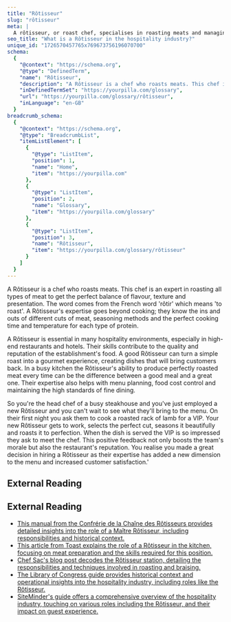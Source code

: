 ```yaml
---
title: "Rôtisseur"
slug: "rôtisseur"
meta: |
  A rôtisseur, or roast chef, specialises in roasting meats and managing the rotisserie in restaurants. They ensure meats are cooked to perfection, enhancing guest satisfaction.
seo_title: "What is a Rôtisseur in the hospitality industry?"
unique_id: "1726570457765x769673756196070700"
schema:
  {
    "@context": "https://schema.org",
    "@type": "DefinedTerm",
    "name": "Rôtisseur",
    "description": "A Rôtisseur is a chef who roasts meats. This chef is an expert in roasting all types of meat to achieve the perfect balance of flavour, texture and presentation. The term originates from the French word 'rôtir', meaning 'to roast', and encompasses knowledge of different cuts, seasoning methods, and precise cooking times and temperatures.",
    "inDefinedTermSet": "https://yourpilla.com/glossary",
    "url": "https://yourpilla.com/glossary/rôtisseur",
    "inLanguage": "en-GB"
  }
breadcrumb_schema:
  {
    "@context": "https://schema.org",
    "@type": "BreadcrumbList",
    "itemListElement": [
      {
        "@type": "ListItem",
        "position": 1,
        "name": "Home",
        "item": "https://yourpilla.com"
      },
      {
        "@type": "ListItem",
        "position": 2,
        "name": "Glossary",
        "item": "https://yourpilla.com/glossary"
      },
      {
        "@type": "ListItem",
        "position": 3,
        "name": "Rôtisseur",
        "item": "https://yourpilla.com/glossary/rôtisseur"
      }
    ]
  }
---
```


A Rôtisseur is a chef who roasts meats. This chef is an expert in roasting all types of meat to get the perfect balance of flavour, texture and presentation. The word comes from the French word 'rôtir' which means 'to roast'. A Rôtisseur's expertise goes beyond cooking; they know the ins and outs of different cuts of meat, seasoning methods and the perfect cooking time and temperature for each type of protein.

A Rôtisseur is essential in many hospitality environments, especially in high-end restaurants and hotels. Their skills contribute to the quality and reputation of the establishment's food. A good Rôtisseur can turn a simple roast into a gourmet experience, creating dishes that will bring customers back. In a busy kitchen the Rôtisseur's ability to produce perfectly roasted meat every time can be the difference between a good meal and a great one. Their expertise also helps with menu planning, food cost control and maintaining the high standards of fine dining.

So you're the head chef of a busy steakhouse and you've just employed a new Rôtisseur and you can't wait to see what they'll bring to the menu. On their first night you ask them to cook a roasted rack of lamb for a VIP. Your new Rôtisseur gets to work, selects the perfect cut, seasons it beautifully and roasts it to perfection. When the dish is served the VIP is so impressed they ask to meet the chef. This positive feedback not only boosts the team's morale but also the restaurant's reputation. You realise you made a great decision in hiring a Rôtisseur as their expertise has added a new dimension to the menu and increased customer satisfaction.'

## External Reading



## External Reading

*   [This manual from the Confrérie de la Chaîne des Rôtisseurs provides detailed insights into the role of a Maître Rôtisseur, including responsibilities and historical context.](https://www.chaineus.org/forms/Bailli-Manual.pdf)
*   [This article from Toast explains the role of a Rôtisseur in the kitchen, focusing on meat preparation and the skills required for this position.](https://pos.toasttab.com/blog/on-the-line/how-to-hire-all-types-of-chefs?srsltid=AfmBOopB8NdH0rwrvhaNWH0vjGIH9jlvcjETgCumgM-Okbeb1R66gKtJ)
*   [Chef Sac's blog post decodes the Rôtisseur station, detailing the responsibilities and techniques involved in roasting and braising.](https://www.chefsac.com/blogs/news/decoding-professional-kitchens-the-rotisseur-station)
*   [The Library of Congress guide provides historical context and operational insights into the hospitality industry, including roles like the Rôtisseur.](https://guides.loc.gov/hospitality-restaurants-hotels/history/manuals)
*   [SiteMinder's guide offers a comprehensive overview of the hospitality industry, touching on various roles including the Rôtisseur, and their impact on guest experience.](https://www.siteminder.com/r/hospitality-industry/)
